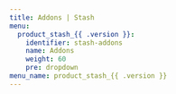 ```yaml
---
title: Addons | Stash
menu:
  product_stash_{{ .version }}:
    identifier: stash-addons
    name: Addons
    weight: 60
    pre: dropdown
menu_name: product_stash_{{ .version }}
---
```


